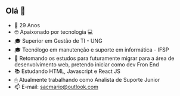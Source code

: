 ## Olá 👋

<!--
**sacmario/sacmario** is a ✨ _special_ ✨ repository because its `README.md` (this file) appears on your GitHub profile.

Here are some ideas to get you started:

- 🔭 I’m currently working on ...
- 🌱 I’m currently learning ...
- 👯 I’m looking to collaborate on ...
- 🤔 I’m looking for help with ...
- 💬 Ask me about ...
- 📫 How to reach me: 
- 😄 Pronouns: ...
- ⚡ Fun fact: ...
-->



- 🍃  29 Anos
- 🤓  Apaixonado por tecnologia 💻
- 🎓  Superior em Gestão de TI - UNG
- 🎓  Tecnólogo em manutenção e suporte em informática - IFSP
- 📙  Retomando os estudos para futuramente migrar para a área de desenvolvimento web, pretendo iniciar como dev Fron End
- 📚  Estudando HTML, Javascript e React JS
- 🖱   Atualmente trabalhando como Analista de Suporte Junior
- 📫  E-mail: sacmario@outlook.com

